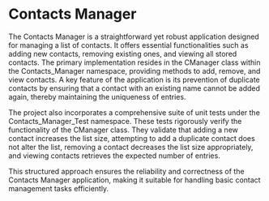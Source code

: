# Contacts Manager
The Contacts Manager is a straightforward yet robust application designed for managing a list of contacts. It offers essential functionalities such as adding new contacts, removing existing ones, and viewing all stored contacts. The primary implementation resides in the CManager class within the Contacts_Manager namespace, providing methods to add, remove, and view contacts. A key feature of the application is its prevention of duplicate contacts by ensuring that a contact with an existing name cannot be added again, thereby maintaining the uniqueness of entries.

The project also incorporates a comprehensive suite of unit tests under the Contacts_Manager_Test namespace. These tests rigorously verify the functionality of the CManager class. They validate that adding a new contact increases the list size, attempting to add a duplicate contact does not alter the list, removing a contact decreases the list size appropriately, and viewing contacts retrieves the expected number of entries.

This structured approach ensures the reliability and correctness of the Contacts Manager application, making it suitable for handling basic contact management tasks efficiently.